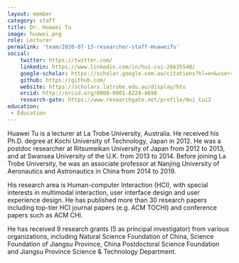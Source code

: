 ```yaml
---
layout: member
category: staff
title: Dr. Huawei Tu
image: huawei.png
role: Lecturer
permalink: 'team/2020-07-13-researcher-staff-HuaweiTu'
social:
    twitter: https://twitter.com/
    linkedin: https://www.linkedin.com/in/hui-cui-26635540/
    google-scholar: https://scholar.google.com.au/citations?hl=en&user=IPHzmmQAAAAJ
    github: https://github.com/
    website: https://scholars.latrobe.edu.au/display/htu
    orcid: http://orcid.org/0000-0001-8224-4698
    research-gate: https://www.researchgate.net/profile/Hui_Cui2
education:
 - Education
---
```


Huawei Tu is a lecturer at La Trobe University, Australia. He received his Ph.D. degree at Kochi University of Technology, Japan in 2012. He was a postdoc researcher at Ritsumeikan University of Japan from 2012 to 2013, and at Swansea University of the U.K. from 2013 to 2014. Before joining La Trobe University, he was an associate professor at Nanjing University of Aeronautics and Astronautics in China from 2014 to 2019. 

His research area is Human-computer Interaction (HCI), with special interests in multimodal interaction, user interface design and user experience design. He has published more than 30 research papers including top-tier HCI journal papers (e.g. ACM TOCHI) and conference papers such as ACM CHI.

He has received 9 research grants (5 as principal investigator) from various organizations, including Natural Science Foundation of China, Science Foundation of Jiangsu Province, China Postdoctoral Science Foundation and Jiangsu Province Science & Technology Department.
